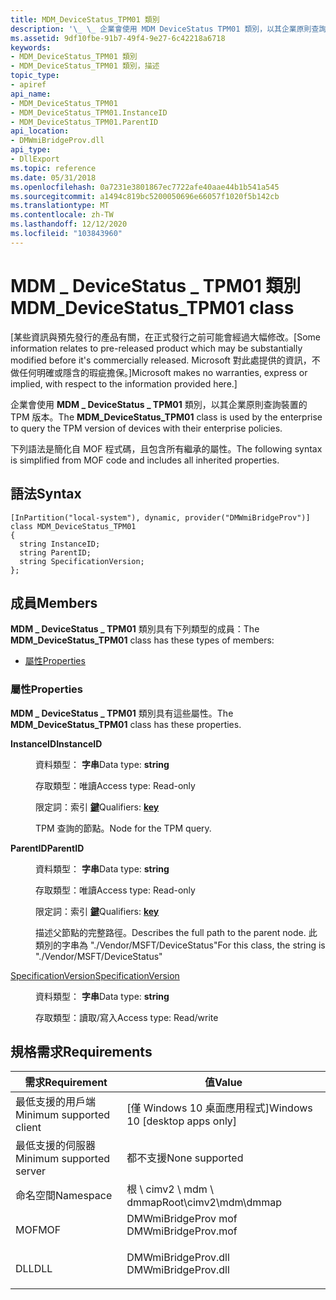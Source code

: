 ```yaml
---
title: MDM_DeviceStatus_TPM01 類別
description: '\_ \_ 企業會使用 MDM DeviceStatus TPM01 類別，以其企業原則查詢裝置的 TPM 版本。'
ms.assetid: 9df10fbe-91b7-49f4-9e27-6c42218a6718
keywords:
- MDM_DeviceStatus_TPM01 類別
- MDM_DeviceStatus_TPM01 類別，描述
topic_type:
- apiref
api_name:
- MDM_DeviceStatus_TPM01
- MDM_DeviceStatus_TPM01.InstanceID
- MDM_DeviceStatus_TPM01.ParentID
api_location:
- DMWmiBridgeProv.dll
api_type:
- DllExport
ms.topic: reference
ms.date: 05/31/2018
ms.openlocfilehash: 0a7231e3801867ec7722afe40aae44b1b541a545
ms.sourcegitcommit: a1494c819bc5200050696e66057f1020f5b142cb
ms.translationtype: MT
ms.contentlocale: zh-TW
ms.lasthandoff: 12/12/2020
ms.locfileid: "103843960"
---
```

# <a name="mdm_devicestatus_tpm01-class"></a><span data-ttu-id="d12ab-105">MDM \_ DeviceStatus \_ TPM01 類別</span><span class="sxs-lookup"><span data-stu-id="d12ab-105">MDM\_DeviceStatus\_TPM01 class</span></span>

<span data-ttu-id="d12ab-106">\[某些資訊與預先發行的產品有關，在正式發行之前可能會經過大幅修改。</span><span class="sxs-lookup"><span data-stu-id="d12ab-106">\[Some information relates to pre-released product which may be substantially modified before it's commercially released.</span></span> <span data-ttu-id="d12ab-107">Microsoft 對此處提供的資訊，不做任何明確或隱含的瑕疵擔保。\]</span><span class="sxs-lookup"><span data-stu-id="d12ab-107">Microsoft makes no warranties, express or implied, with respect to the information provided here.\]</span></span>

<span data-ttu-id="d12ab-108">企業會使用 **MDM \_ DeviceStatus \_ TPM01** 類別，以其企業原則查詢裝置的 TPM 版本。</span><span class="sxs-lookup"><span data-stu-id="d12ab-108">The **MDM\_DeviceStatus\_TPM01** class is used by the enterprise to query the TPM version of devices with their enterprise policies.</span></span>

<span data-ttu-id="d12ab-109">下列語法是簡化自 MOF 程式碼，且包含所有繼承的屬性。</span><span class="sxs-lookup"><span data-stu-id="d12ab-109">The following syntax is simplified from MOF code and includes all inherited properties.</span></span>

## <a name="syntax"></a><span data-ttu-id="d12ab-110">語法</span><span class="sxs-lookup"><span data-stu-id="d12ab-110">Syntax</span></span>

``` syntax
[InPartition("local-system"), dynamic, provider("DMWmiBridgeProv")]
class MDM_DeviceStatus_TPM01
{
  string InstanceID;
  string ParentID;
  string SpecificationVersion;
};
```

## <a name="members"></a><span data-ttu-id="d12ab-111">成員</span><span class="sxs-lookup"><span data-stu-id="d12ab-111">Members</span></span>

<span data-ttu-id="d12ab-112">**MDM \_ DeviceStatus \_ TPM01** 類別具有下列類型的成員：</span><span class="sxs-lookup"><span data-stu-id="d12ab-112">The **MDM\_DeviceStatus\_TPM01** class has these types of members:</span></span>

-   [<span data-ttu-id="d12ab-113">屬性</span><span class="sxs-lookup"><span data-stu-id="d12ab-113">Properties</span></span>](#properties)

### <a name="properties"></a><span data-ttu-id="d12ab-114">屬性</span><span class="sxs-lookup"><span data-stu-id="d12ab-114">Properties</span></span>

<span data-ttu-id="d12ab-115">**MDM \_ DeviceStatus \_ TPM01** 類別具有這些屬性。</span><span class="sxs-lookup"><span data-stu-id="d12ab-115">The **MDM\_DeviceStatus\_TPM01** class has these properties.</span></span>

<dl> <dt>

<span data-ttu-id="d12ab-116">**InstanceID**</span><span class="sxs-lookup"><span data-stu-id="d12ab-116">**InstanceID**</span></span>
</dt> <dd> <dl> <dt>

<span data-ttu-id="d12ab-117">資料類型： **字串**</span><span class="sxs-lookup"><span data-stu-id="d12ab-117">Data type: **string**</span></span>
</dt> <dt>

<span data-ttu-id="d12ab-118">存取類型：唯讀</span><span class="sxs-lookup"><span data-stu-id="d12ab-118">Access type: Read-only</span></span>
</dt> <dt>

<span data-ttu-id="d12ab-119">限定詞：索引 [**鍵**](/windows/desktop/WmiSdk/key-qualifier)</span><span class="sxs-lookup"><span data-stu-id="d12ab-119">Qualifiers: [**key**](/windows/desktop/WmiSdk/key-qualifier)</span></span>
</dt> </dl>

<span data-ttu-id="d12ab-120">TPM 查詢的節點。</span><span class="sxs-lookup"><span data-stu-id="d12ab-120">Node for the TPM query.</span></span>

</dd> <dt>

<span data-ttu-id="d12ab-121">**ParentID**</span><span class="sxs-lookup"><span data-stu-id="d12ab-121">**ParentID**</span></span>
</dt> <dd> <dl> <dt>

<span data-ttu-id="d12ab-122">資料類型： **字串**</span><span class="sxs-lookup"><span data-stu-id="d12ab-122">Data type: **string**</span></span>
</dt> <dt>

<span data-ttu-id="d12ab-123">存取類型：唯讀</span><span class="sxs-lookup"><span data-stu-id="d12ab-123">Access type: Read-only</span></span>
</dt> <dt>

<span data-ttu-id="d12ab-124">限定詞：索引 [**鍵**](/windows/desktop/WmiSdk/key-qualifier)</span><span class="sxs-lookup"><span data-stu-id="d12ab-124">Qualifiers: [**key**](/windows/desktop/WmiSdk/key-qualifier)</span></span>
</dt> </dl>

<span data-ttu-id="d12ab-125">描述父節點的完整路徑。</span><span class="sxs-lookup"><span data-stu-id="d12ab-125">Describes the full path to the parent node.</span></span> <span data-ttu-id="d12ab-126">此類別的字串為 "./Vendor/MSFT/DeviceStatus"</span><span class="sxs-lookup"><span data-stu-id="d12ab-126">For this class, the string is "./Vendor/MSFT/DeviceStatus"</span></span>

</dd> <dt>

[<span data-ttu-id="d12ab-127">SpecificationVersion</span><span class="sxs-lookup"><span data-stu-id="d12ab-127">SpecificationVersion</span></span>](/windows/client-management/mdm/devicestatus-csp#devicestatus-tpm-specificationversion)
</dt> <dd> <dl> <dt>

<span data-ttu-id="d12ab-128">資料類型： **字串**</span><span class="sxs-lookup"><span data-stu-id="d12ab-128">Data type: **string**</span></span>
</dt> <dt>

<span data-ttu-id="d12ab-129">存取類型：讀取/寫入</span><span class="sxs-lookup"><span data-stu-id="d12ab-129">Access type: Read/write</span></span>
</dt> </dl>

</dd> </dl>

## <a name="requirements"></a><span data-ttu-id="d12ab-130">規格需求</span><span class="sxs-lookup"><span data-stu-id="d12ab-130">Requirements</span></span>



| <span data-ttu-id="d12ab-131">需求</span><span class="sxs-lookup"><span data-stu-id="d12ab-131">Requirement</span></span> | <span data-ttu-id="d12ab-132">值</span><span class="sxs-lookup"><span data-stu-id="d12ab-132">Value</span></span> |
|-------------------------------------|------------------------------------------------------------------------------------------------|
| <span data-ttu-id="d12ab-133">最低支援的用戶端</span><span class="sxs-lookup"><span data-stu-id="d12ab-133">Minimum supported client</span></span><br/> | <span data-ttu-id="d12ab-134">\[僅 Windows 10 桌面應用程式\]</span><span class="sxs-lookup"><span data-stu-id="d12ab-134">Windows 10 \[desktop apps only\]</span></span><br/>                                                    |
| <span data-ttu-id="d12ab-135">最低支援的伺服器</span><span class="sxs-lookup"><span data-stu-id="d12ab-135">Minimum supported server</span></span><br/> | <span data-ttu-id="d12ab-136">都不支援</span><span class="sxs-lookup"><span data-stu-id="d12ab-136">None supported</span></span><br/>                                                                      |
| <span data-ttu-id="d12ab-137">命名空間</span><span class="sxs-lookup"><span data-stu-id="d12ab-137">Namespace</span></span><br/>                | <span data-ttu-id="d12ab-138">根 \\ cimv2 \\ mdm \\ dmmap</span><span class="sxs-lookup"><span data-stu-id="d12ab-138">Root\\cimv2\\mdm\\dmmap</span></span><br/>                                                             |
| <span data-ttu-id="d12ab-139">MOF</span><span class="sxs-lookup"><span data-stu-id="d12ab-139">MOF</span></span><br/>                      | <dl> <span data-ttu-id="d12ab-140"><dt>DMWmiBridgeProv mof</dt></span><span class="sxs-lookup"><span data-stu-id="d12ab-140"><dt>DMWmiBridgeProv.mof</dt></span></span> </dl> |
| <span data-ttu-id="d12ab-141">DLL</span><span class="sxs-lookup"><span data-stu-id="d12ab-141">DLL</span></span><br/>                      | <dl> <span data-ttu-id="d12ab-142"><dt>DMWmiBridgeProv.dll</dt></span><span class="sxs-lookup"><span data-stu-id="d12ab-142"><dt>DMWmiBridgeProv.dll</dt></span></span> </dl> |



 

